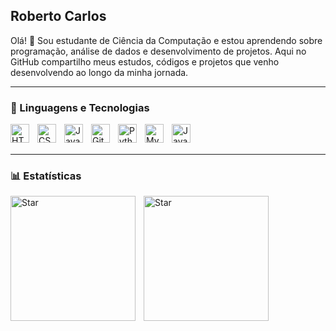 ## Roberto Carlos 
Olá! 👋
Sou estudante de Ciência da Computação e estou aprendendo sobre programação, análise de dados e desenvolvimento de projetos.
Aqui no GitHub compartilho meus estudos, códigos e projetos que venho desenvolvendo ao longo da minha jornada.

---

### 🤖 Linguagens e Tecnologias

<img 
    align="left" 
    alt="HTML"
    title="HTML" 
    width="30px" 
    style="padding-right: 10px;" 
    src="https://cdn.jsdelivr.net/gh/devicons/devicon@latest/icons/html5/html5-original.svg" 
/>
<img 
    align="left" 
    alt="CSS" 
    title="CSS"
    width="30px" 
    style="padding-right: 10px;" 
    src="https://cdn.jsdelivr.net/gh/devicons/devicon@latest/icons/css3/css3-original.svg" 
/>
<img 
    align="left" 
    alt="JavaScript" 
    title="JavaScript"
    width="30px" 
    style="padding-right: 10px;" 
    src="https://cdn.jsdelivr.net/gh/devicons/devicon@latest/icons/javascript/javascript-original.svg" 
/>
<img 
    align="left" 
    alt="Git" 
    title="Git"
    width="30px" 
    style="padding-right: 10px;" 
    src="https://cdn.jsdelivr.net/gh/devicons/devicon@latest/icons/git/git-original.svg" 
/>
<img 
    align="left" 
    alt="Python" 
    title="Python"
    width="30px" 
    style="padding-right: 10px;" 
    src="https://cdn.jsdelivr.net/gh/devicons/devicon@latest/icons/python/python-original.svg" 
/>
 <img
    align="left" 
    alt="Mysql" 
    title="Mysql"
    width="30px" 
    style="padding-right: 10px;" 
    src="https://cdn.jsdelivr.net/gh/devicons/devicon@latest/icons/mysql/mysql-original-wordmark.svg" 
/>
<img 
    align="left" 
    alt="Java" 
    title="Java"
    width="30px" 
    style="padding-right: 10px;" 
    src="https://cdn.jsdelivr.net/gh/devicons/devicon@latest/icons/java/java-original.svg" 
    />
          

<br/>
<br/>

---

### 📊 Estatísticas
<img 
    align="left" 
    alt="Star" 
    title="Star"
    height="200" 
    style="padding-right: 10px;" 
    src="https://github-readme-stats.vercel.app/api?username=devrobertocsf&show_icons=true&theme=tokyonight&include_all_commits=true&locale=pt-br" 
    />
<img 
    align="left" 
    alt="Star" 
    title="Star"
    height="200" 
    style="padding-right: 10px;" 
    src="https://github-readme-stats.vercel.app/api/top-langs/?username=devrobertocsf&theme=tokyonight&layout=compact&custom_title=Tecnologias&langs_count=9" 
    />
